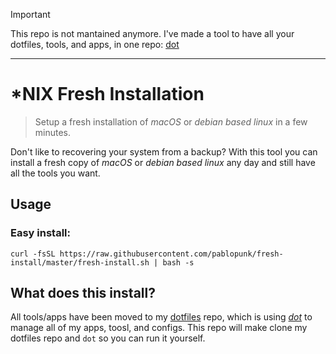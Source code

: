 
> [!IMPORTANT]  
> This repo is not mantained anymore. I've made a tool to have all your dotfiles, tools, and apps, in one repo: [dot](https://github.com/pablopunk/dot)

---

# *NIX Fresh Installation

> Setup a fresh installation of *macOS* or *debian based linux* in a few minutes.

Don't like to recovering your system from a backup? With this tool you can install a fresh copy of *macOS* or *debian based linux* any day and still have all the tools you want.

## Usage

### Easy install:

```shell
curl -fsSL https://raw.githubusercontent.com/pablopunk/fresh-install/master/fresh-install.sh | bash -s
```

## What does this install?

All tools/apps have been moved to my [dotfiles](https://github.com/pablopunk/dotfiles) repo, which is using
[*dot*](https://github.com/pablopunk/dot) to manage all of my apps, toosl, and configs. This repo will make clone
my dotfiles repo and `dot` so you can run it yourself.
